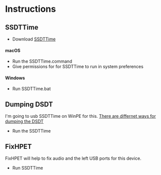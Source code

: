 # Instructions

## SSDTTime
- Download [SSDTTime](https://github.com/corpnewt/SSDTTime)

#### macOS
-   Run the SSDTTime.command
-   Give permissions for for SSDTTime to run in system preferences
#### Windows
-   Run SSDTTime.bat

## Dumping DSDT
I'm going to usb SSDTTime on WinPE for this. [There are differnet ways for dumping the DSDT](https://dortania.github.io/Getting-Started-With-ACPI/Manual/dump.html)
- Run the SSDTTime

## FixHPET
FixHPET will help to fix audio and the left USB ports for this device.
- Run SSDTTime
